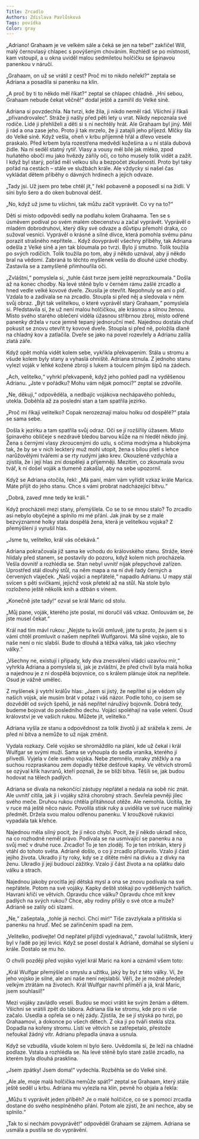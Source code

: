 ```yaml
---
Title: Zrcadlo
Authors: Zdislava Pavlůsková
Tags: povídka
Color: gray
---
```


„Adriano! Grahaam je ve velkém sále a čeká se jen na tebe!“ zakřičel 
Will, malý černovlasý chlapec s povýšeným chováním. Rozhlédl se 
po místnosti, kam vstoupil, a u okna uviděl malou sedmiletou holčičku 
se špinavou panenkou v náručí.

„Grahaam, on už se vrátil z cest? Proč mi to nikdo neřekl?“ 
zeptala se Adriana a posadila si panenku na klín.

„A proč by ti to někdo měl říkat?“ zeptal se chlapec chladně. 
„Hni sebou, Grahaam nebude čekat věčně!“ dodal ještě a zamířil do 
Velké síně.

Adriana si povzdechla. Na tvrzi, kde žila, ji nikdo neměl rád. 
Všichni jí říkali „přivandrovalec“. Stráže ji našly před pěti lety u vrat. 
Nikdy nepoznala své rodiče. Lidé ji přehlíželi a děti si s ní nechtěly 
hrát. Ale Grahaam byl jiný. Měl ji rád a ona zase jeho. Proto ji tak 
mrzelo, že jí zatajili jeho příjezd. Mlčky šla do Velké síně. Když vešla, 
oheň v krbu příjemně hřál a dřevo vesele praskalo. Před krbem byla 
rozestřena medvědí kožešina a u ní stála dubová židle. Na ní seděl 
statný rytíř. Vlasy a vousy měl bílé jak mléko, zpod huňatého obočí 
mu jako hvězdy zářily oči, co toho musely tolik vidět a zažít. I když 
byl starý, pořád měl velkou sílu a bezpočet zkušeností. Proto byl 
taky pořád na cestách – stále ve službách krále. Ale vždycky si našel 
čas vykládat dětem příběhy o dávných hrdinech a jejich odvaze.

„Tady jsi. Už jsem pro tebe chtěl jít,“ řekl pobaveně a poposedl 
si na židli. V síni bylo šero a do oken bubnoval déšť.

„No, když už jsme tu všichni, tak můžu začít vyprávět. Co vy 
na to?“

Děti si místo odpovědi sedly na podlahu kolem Grahaama. Ten 
se s úsměvem podíval po svém malém obecenstvu a začal vyprávět. 
Vyprávěl o mladém dobrodruhovi, který díky své odvaze a důvtipu 
přemohl draka, co sužoval vesnici. Vyprávěl o krásné a silné dívce, 
která pomohla svému pánu porazit strašného nepřítele... Když 
dovyprávěl všechny příběhy, tak Adriana odešla z Velké síně a jen 
tak bloumala po tvrzi. Bylo jí smutno. Tolik toužila po svých rodičích. 
Tolik toužila po tom, aby ji někdo uznával, aby ji někdo bral na 
vědomí. Zabraná to těchto myšlenek vešla do dlouhé úzké chodby. 
Zastavila se a zamyšleně přimhouřila oči.

„Zvláštní,“ pomyslela si, „tuhle část tvrze jsem ještě neprozkoumala.“ 
Došla až na konec chodby. Na levé stěně bylo v černém 
rámu zašlé zrcadlo a hned vedle velké kovové dveře. Zkusila je otevřít. 
Nepohnuly se ani o píď. Vzdala to a zadívala se na zrcadlo. 
Stoupla si před něj a sledovala v něm svůj obraz. „Být tak velitelkou, 
o které vyprávěl starý Grahaam,“ pomyslela si. Představila si, že už 
není malou holčičkou, ale krásnou a silnou ženou. Místo svého starého 
oblečení viděla úžasnou stříbrnou zbroj, místo odřené panenky 
držela v ruce jemně tepaný jednoruční meč. Najednou dostala 
chuť pokusit se znovu otevřít ty kovové dveře. Stoupla si před ně, 
položila dlaně na chladný kov a zatlačila. Dveře se jako na povel rozevřely 
a Adrianu zalila zlatá záře.

Když opět mohla vidět kolem sebe, vykřikla překvapením. Stála 
u stromu a všude kolem byly stany a vyhaslá ohniště. Adriana 
strnula. Z jednoho stanu vylezl voják v lehké kožené zbroji s lukem 
a toulcem plným šípů na zádech.

„Ach, velitelko,“ vyhrkl překvapeně, když jeho pohled padl na 
vyděšenou Adrianu. „Jste v pořádku? Mohu vám nějak pomoci?“ 
zeptal se zdvořile.

„Ne, děkuji,“ odpověděla, a nedbajíc vojákova nechápavého 
pohledu, utekla. Doběhla až za poslední stan a tam spatřila jezírko.

„Proč mi říkají velitelko? Copak nerozeznají malou holku od 
dospělé?“ ptala se sama sebe.

Došla k jezírku a tam spatřila svůj odraz. Oči se jí rozšířily 
úžasem. Místo špinavého obličeje s nezdravě bledou barvou kůže 
na ni hleděl někdo jiný. Žena s černými vlasy zkroucenými do uzlu, 
s očima modrýma a hlubokýma tak, že by se v nich leckterý muž 
mohl utopit, žena s bílou pletí s lehce narůžovělými tvářemi a se 
rty rudými jako krev. Okouzleně vzdychla a zjistila, že i její hlas zní 
dospěleji a příjemněji. Mezitím, co zkoumala svou tvář, k ní došel 
voják a tlumeně zakašlal, aby na sebe upozornil.

Když se Adriana otočila, řekl: „Má paní, mám vám vyřídit 
vzkaz krále Marica. Máte přijít do jeho stanu. Chce s vámi probrat 
nadcházející bitvu.“

„Dobrá, zaveď mne tedy ke králi.“

Když procházeli mezi stany, přemýšlela. Co se to se mnou stalo? 
To zrcadlo asi nebylo obyčejné a splnilo mi mé přání. Jak jinak by 
se z malé bezvýznamné holky stala dospělá žena, která je velitelkou 
vojska? Z přemýšlení ji vyrušil hlas.

„Jsme tu, velitelko, král vás očekává.“

Adriana pokračovala již sama ke vchodu do královského stanu. 
Stráže, které hlídaly před stanem, se postavily do pozoru, když kolem 
nich procházela. Vešla dovnitř a rozhlédla se. Stan nebyl uvnitř 
nijak přepychově zařízen. Uprostřed stál dlouhý stůl, na něm mapa 
a na ní dvě řady černých a červených vlaječek. „Naši vojáci a nepřátelé,“ 
napadlo Adrianu. U mapy stál svícen s pěti svíčkami, jejichž 
vosk přetekl až na stůl. Na stole bylo rozloženo ještě několik knih a 
džbán s vínem.

„Konečně jste tady!“ ozval se král Maric od stolu.

„Můj pane, voják, kterého jste poslal, mi doručil váš vzkaz. 
Omlouvám se, že jste musel čekat.“

Král nad tím mávl rukou: „Nejste tu kvůli omluvě, jste tu proto, 
že jsem si s vámi chtěl promluvit o našem nepříteli Wulfgarovi. 
Má silné vojsko, ale to naše není o nic slabší. Bude to dlouhá a těžká 
válka, tak jako všechny války.“

„Všechny ne, existují i případy, kdy dva znesváření vládci uzavřou 
mír,“ vyhrkla Adriana a pomyslela si, jak je zvláštní, že před 
chvílí byla malá holka a najednou je z ní dospělá bojovnice, co s králem 
plánuje útok na nepřítele. Osud je vážně umělec.

Z myšlenek ji vytrhl králův hlas: „Jsem si jistý, že nepřítel si je 
vědom síly našich vojsk, ale musím brát v potaz i váš názor. Podle 
toho, co jsem se dozvěděl od svých špehů, je náš nepřítel náruživý 
bojovník. Dobrá tedy, budeme bojovat do posledního dechu. Vojáci 
spoléhají na vaše velení. Osud království je ve vašich rukou. Můžete 
jít, velitelko.“

Adriana vyšla ze stanu a odpovědnost za tolik životů ji až srážela 
k zemi. Je před ní bitva a nemůže to už nijak změnit. 

Vydala rozkazy. Celé vojsko se shromáždilo na pláni, kde už 
čekal i král Wulfgar se svými muži. Sama se vyhoupla do sedla vraníka, 
kterého jí přivedli. Vyjela v čele svého vojska. Nebe ztemnělo, 
mraky ztěžkly a na suchou rozpraskanou zem dopadly těžké dešťové kapky. Ve větvích stromů se ozýval křik havranů, kteří poznali, že 
se blíží bitva. Těšili se, jak budou hodovat na tělech padlých.

Adriana se dívala na nekončící zástupy nepřátel a nedala na 
sobě nic znát. Ale uvnitř cítila, jak ji i vojáky sžírá chorobný strach. 
Sevřela pevněji jilec svého meče. Druhou rukou chtěla přitáhnout 
otěže. Ale nemohla. Ucítila, že v ruce má ještě něco navíc. Povolila 
stisk ruky a uviděla ve své ruce malinký předmět. Držela svou malou 
odřenou panenku. V kroužkové rukavici vypadala tak křehce.

Najednou měla silný pocit, že jí něco chybí. Pocit, že jí někdo 
ukradl něco, na co rozhodně neměl právo. Podívala se na usmívající 
se panenku a na svůj meč v druhé ruce. Zrcadlo! To je ten zloděj. To 
je ten intrikán, který ji vtáhl do tohoto světa. Adrianě došlo, o co ji 
zrcadlo připravilo. Vzalo jí část jejího života. Ukradlo jí ty roky, kdy 
se z dítěte mění na dívku a z dívky na ženu. Ukradlo jí její budoucí 
zážitky. Vzalo jí část života a na oplátku dalo válku a strach.

Najednou jakoby procitla její dětská mysl a ona se znovu podívala 
na své nepřátele. Potom na své vojáky. Kapky deště stékají po 
vyděšených tvářích. Havrani křičí ve větvích. Opravdu chce válku? 
Opravdu chce mít krev padlých na svých rukou? Chce, aby rodiny 
přišly o své otce a muže? Adrianě se zalily oči slzami.

„Ne,“ zašeptala, „tohle já nechci. Chci mír!“ Tiše zavzlykala a 
přitiskla si panenku na hruď. Meč se zařinčením spadl na zem.

„Velitelko, podívejte! Od nepřátel přijíždí vyjednavač,“ zavolal 
lučištník, který byl v řadě po její levici. Když se posel dostal k Adrianě, 
domáhal se slyšení u krále. Dostalo se mu ho.

O chvíli později před vojsko vyjel král Maric na koni a oznámil 
všem toto:

„Král Wulfgar přemýšlel o smyslu a užitku, jaký by byl z této 
války. Ví, že jeho vojsko je silné, ale ani naše není nejslabší. Věří, že 
je možné předejít velkým ztrátám na životech. Král Wulfgar navrhl 
příměří a já, král Maric, jsem souhlasil!“

Mezi vojáky zavládlo veselí. Budou se moci vrátit ke svým ženám 
a dětem. Všichni se vrátili zpět do tábora. Adriana šla ke stromu, 
kde pro ni vše začalo. Usedla a opřela se o něj zády. Zjistila, že se 
jí stýská po tvrzi, po Grahaamovi, a dokonce po všech dětech. Z oka 
jí po tváři stekla slza. Dopadla na kořeny stromu. Listí ve větvích se 
zatřepetalo, přestože nefoukal žádný vítr. Adrianu přepadla únava 
a usnula.

Když se vzbudila, všude kolem ní bylo šero. Uvědomila si, že 
leží na chladné podlaze. Vstala a rozhlédla se. Na levé stěně bylo 
staré zašlé zrcadlo, na kterém byla dlouhá prasklina.

„Jsem zpátky! Jsem doma!“ vydechla. Rozběhla se do Velké 
síně.

„Ale ale, moje malá holčička nemůže spát?“ zeptal se Grahaam, 
který stále ještě seděl u krbu. Adriana mu vylezla na klín, pevně ho 
objala a řekla:

„Můžu ti vyprávět jeden příběh? Je o malé holčičce, co se s pomocí 
zrcadla dostane do svého nesplněného přání. Potom ale zjistí, 
že ani nechce, aby se splnilo.“ 

„Tak to si nechám povyprávět!“ odpověděl Grahaam se zájmem. 
Adriana se usmála a pustila se do vyprávění.